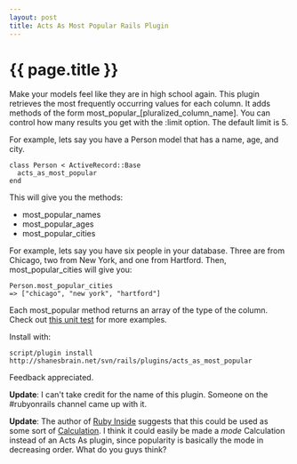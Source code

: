 ```yaml
--- 
layout: post
title: Acts As Most Popular Rails Plugin
---
```


{{ page.title }}
================

Make your models feel like they are in high school again.  This plugin retrieves the most frequently occurring values for each column.  It adds methods of the form most\_popular\_\[pluralized\_column\_name\].  You can control how many results you get with the :limit option.  The default limit is 5.

For example, lets say you have a Person model that has a name, age, and city.

	class Person < ActiveRecord::Base
	  acts_as_most_popular
	end

This will give you the methods:

* most\_popular_names
* most\_popular_ages
* most\_popular_cities

For example, lets say you have six people in your database. Three are from Chicago, two from New York, and one from Hartford.  Then, most\_popular_cities will give you:

	Person.most_popular_cities
	=> ["chicago", "new york", "hartford"]

Each most\_popular method returns an array of the type of the column.  Check out  [this unit test](http://shanesbrain.net/svn/rails/plugins/acts_as_most_popular/test/>) for more examples.

Install with:

	script/plugin install http://shanesbrain.net/svn/rails/plugins/acts_as_most_popular

Feedback appreciated.

**Update**: I can't take credit for the name of this plugin.  Someone on the #rubyonrails channel came up with it.

**Update**: The author of [Ruby Inside](http://www.rubyinside.com/acts_as_most_popular-data-popularity-extension-for-rails-models-177.html) suggests that this could be used as some sort of [Calculation](http://api.rubyonrails.com/classes/ActiveRecord/Calculations/ClassMethods.html).  I think it could easily be made a *mode* Calculation instead of an Acts As plugin, since popularity is basically the mode in decreasing order.  What do you guys think?
